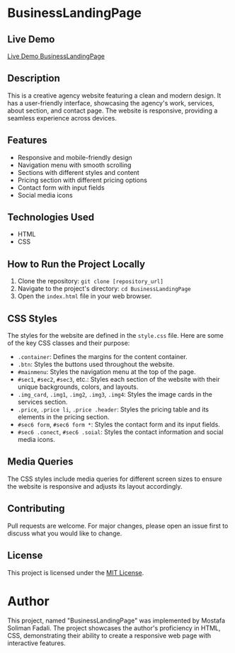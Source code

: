 # BusinessLandingPage

## Live Demo
[Live Demo BusinessLandingPage](https://task6-mu.vercel.app/)

## Description
This is a creative agency website featuring a clean and modern design.
It has a user-friendly interface, showcasing the agency's work, services, about section, and contact page.
The website is responsive, providing a seamless experience across devices.

## Features
- Responsive and mobile-friendly design
- Navigation menu with smooth scrolling
- Sections with different styles and content
- Pricing section with different pricing options
- Contact form with input fields
- Social media icons

## Technologies Used
- HTML
- CSS

## How to Run the Project Locally
1. Clone the repository: `git clone [repository_url]`
2. Navigate to the project's directory: `cd BusinessLandingPage`
3. Open the `index.html` file in your web browser.

## CSS Styles
The styles for the website are defined in the `style.css` file. Here are some of the key CSS classes and their purpose:

- `.container`: Defines the margins for the content container.
- `.btn`: Styles the buttons used throughout the website.
- `#mainmenu`: Styles the navigation menu at the top of the page.
- `#sec1`, `#sec2`, `#sec3`, etc.: Styles each section of the website with their unique backgrounds, colors, and layouts.
- `.img_card`, `.img1`, `.img2`, `.img3`, `.img4`: Styles the image cards in the services section.
- `.price`, `.price li`, `.price .header`: Styles the pricing table and its elements in the pricing section.
- `#sec6 form`, `#sec6 form *`: Styles the contact form and its input fields.
- `#sec6 .conect`, `#sec6 .soial`: Styles the contact information and social media icons.

## Media Queries
The CSS styles include media queries for different screen sizes to ensure the website is responsive and adjusts its layout accordingly.

## Contributing
Pull requests are welcome. For major changes, please open an issue first to discuss what you would like to change.

## License
This project is licensed under the [MIT License](LICENSE).

# Author
This project, named "BusinessLandingPage" was implemented by Mostafa Soliman Fadali. The project showcases the author's proficiency in HTML, CSS, demonstrating their ability to create a responsive web page with interactive features.
